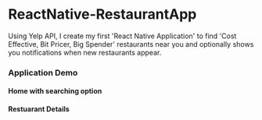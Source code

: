 # ReactNative-RestaurantApp
Using Yelp API, I create my first 'React Native Application' to find 'Cost Effective, Bit Pricer, Big Spender' restaurants near you and optionally shows you notifications when new restaurants appear.

### Application Demo
#### Home with searching option


#### Restuarant Details